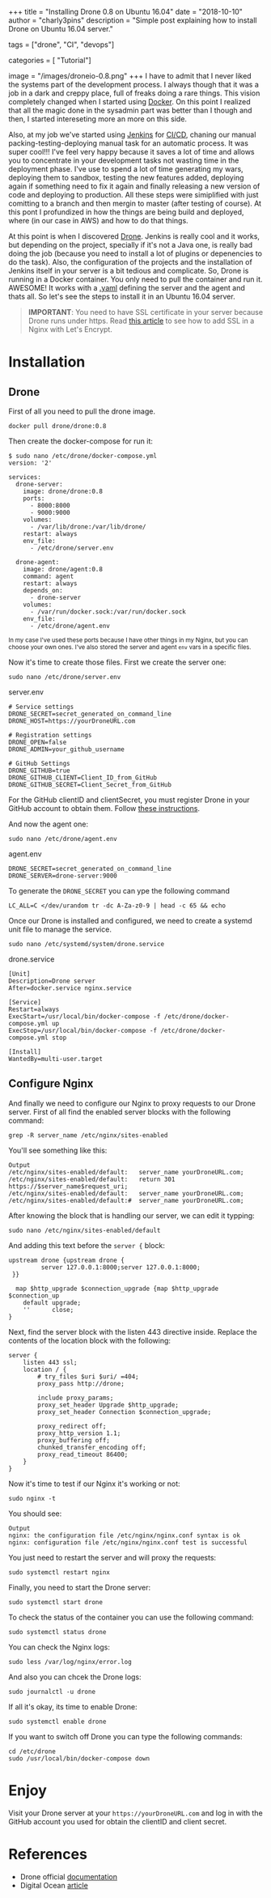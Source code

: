 +++
title = "Installing Drone 0.8 on Ubuntu 16.04"
date = "2018-10-10"
author = "charly3pins"
description = "Simple post explaining how to install Drone on Ubuntu 16.04 server."

tags = ["drone", "CI", "devops"]

categories = [ "Tutorial"]

image = "/images/droneio-0.8.png"
+++
I have to admit that I never liked the systems part of the development process. I always though that it was a job in a dark and creppy place, full of freaks doing a rare things. This vision completely changed when I started using [Docker](https://www.docker.com/). On this point I realized that all the magic done in the sysadmin part was better than I though and then, I started intereseting more an more on this side. 

Also, at my job we've started using [Jenkins](https://jenkins.io/) for [CI/CD](https://www.atlassian.com/continuous-delivery/ci-vs-ci-vs-cd), chaning our manual packing-testing-deploying manual task for an automatic process. It was super cool!!! I've feel very happy because it saves a lot of time and allows you to concentrate in your development tasks not wasting time in the deployment phase. I've use to spend a lot of time generating my wars, deploying them to sandbox, testing the new features added, deploying again if something need to fix it again and finally releasing a new version of code and deploying to production. All these steps were simiplified with just comitting to a branch and then mergin to master (after testing of course). At this pont I profundized in how the things are being build and deployed, where (in our case in AWS) and how to do that things. 

At this point is when I discovered [Drone](https://drone.io/). Jenkins is really cool and it works, but depending on the project, specially if it's not a Java one, is really bad doing the job (because you need to install a lot of plugins or depenencies to do the task). Also, the configuration of the projects and the installation of Jenkins itself in your server is a bit tedious and complicate. So, Drone is running in a Docker container. You only need to pull the container and run it. AWESOME! It works with a [.yaml](http://yaml.org/) defining the server and the agent and thats all. So let's see the steps to install it in an Ubuntu 16.04 server.

> <b>IMPORTANT</b>: You need to have SSL certificate in your server because Drone runs under https. Read [this article](https://www.digitalocean.com/community/tutorials/how-to-secure-nginx-with-let-s-encrypt-on-ubuntu-16-04) to see how to add SSL in a Nginx with Let's Encrypt.


# Installation

## Drone

First of all you need to pull the drone image.
```
docker pull drone/drone:0.8
```

Then create the docker-compose for run it:
```
$ sudo nano /etc/drone/docker-compose.yml
version: '2'

services:
  drone-server:
    image: drone/drone:0.8
    ports:
      - 8000:8000
      - 9000:9000
    volumes:
      - /var/lib/drone:/var/lib/drone/
    restart: always
    env_file:
      - /etc/drone/server.env

  drone-agent:
    image: drone/agent:0.8
    command: agent
    restart: always
    depends_on:
      - drone-server
    volumes:
      - /var/run/docker.sock:/var/run/docker.sock
    env_file:
      - /etc/drone/agent.env
```
<small>In my case I've used these ports because I have other things in my Nginx, but you can choose your own ones. I've also stored the server and agent `env` vars in a specific files.</small>

Now it's time to create those files. First we create the server one:
```
sudo nano /etc/drone/server.env
```
server.env
```
# Service settings 
DRONE_SECRET=secret_generated_on_command_line
DRONE_HOST=https://yourDroneURL.com

# Registration settings
DRONE_OPEN=false
DRONE_ADMIN=your_github_username

# GitHub Settings
DRONE_GITHUB=true
DRONE_GITHUB_CLIENT=Client_ID_from_GitHub
DRONE_GITHUB_SECRET=Client_Secret_from_GitHub
```

For the GitHub clientID and clientSecret, you must register Drone in your GitHub account to obtain them. Follow [these instructions](https://developer.github.com/apps/building-oauth-apps/creating-an-oauth-app/).

And now the agent one:
```
sudo nano /etc/drone/agent.env
```
agent.env
```
DRONE_SECRET=secret_generated_on_command_line
DRONE_SERVER=drone-server:9000
```

To generate the `DRONE_SECRET` you can ype the following command 
```
LC_ALL=C </dev/urandom tr -dc A-Za-z0-9 | head -c 65 && echo
```

Once our Drone is installed and configured, we need to create a systemd unit file to manage the service.
```
sudo nano /etc/systemd/system/drone.service
```
drone.service
```
[Unit]
Description=Drone server
After=docker.service nginx.service

[Service]
Restart=always
ExecStart=/usr/local/bin/docker-compose -f /etc/drone/docker-compose.yml up
ExecStop=/usr/local/bin/docker-compose -f /etc/drone/docker-compose.yml stop

[Install]
WantedBy=multi-user.target
```

## Configure Nginx

And finally we need to configure our Nginx to proxy requests to our Drone server. First of all find the enabled server blocks with the following command:
```
grep -R server_name /etc/nginx/sites-enabled
```
You'll see something like this:
```
Output
/etc/nginx/sites-enabled/default:   server_name yourDroneURL.com;
/etc/nginx/sites-enabled/default:   return 301 https://$server_name$request_uri;
/etc/nginx/sites-enabled/default:   server_name yourDroneURL.com;
/etc/nginx/sites-enabled/default:#  server_name yourDroneURL.com;
```

After knowing the block that is handling our server, we can edit it typping:
```
sudo nano /etc/nginx/sites-enabled/default 
```
And adding this text before the `server {` block:
```
upstream drone {upstream drone {
         server 127.0.0.1:8000;server 127.0.0.1:8000;
 }}

  map $http_upgrade $connection_upgrade {map $http_upgrade $connection_up 
    default upgrade;
    ''      close;
}
```

Next, find the server block with the listen 443 directive inside. Replace the contents of the location block with the following:
```
server {
    listen 443 ssl;
    location / {
        # try_files $uri $uri/ =404;
        proxy_pass http://drone;

        include proxy_params;
        proxy_set_header Upgrade $http_upgrade;
        proxy_set_header Connection $connection_upgrade;

        proxy_redirect off;
        proxy_http_version 1.1;
        proxy_buffering off;
        chunked_transfer_encoding off;
        proxy_read_timeout 86400;
    }
}
```

Now it's time to test if our Nginx it's working or not:
```
sudo nginx -t
```
You should see:
```
Output
nginx: the configuration file /etc/nginx/nginx.conf syntax is ok
nginx: configuration file /etc/nginx/nginx.conf test is successful
```

You just need to restart the server and will proxy the requests:
```
sudo systemctl restart nginx
```

Finally, you need to start the Drone server:
```
sudo systemctl start drone
```

To check the status of the container you can use the following command:
```
sudo systemctl status drone
```

You can check the Nginx logs:
```
sudo less /var/log/nginx/error.log
```

And also you can chcek the Drone logs:
```
sudo journalctl -u drone
```

If all it's okay, its time to enable Drone:
```
sudo systemctl enable drone
```

If you want to switch off Drone you can type the following commands:
```
cd /etc/drone
sudo /usr/local/bin/docker-compose down
```

# Enjoy

Visit your Drone server at your `https://yourDroneURL.com` and log in with the GitHub account you used for obtain the clientID and client secret.

# References
* Drone official [documentation](http://docs.drone.io/installation/)
* Digital Ocean [article](https://www.digitalocean.com/community/tutorials/how-to-install-and-configure-drone-on-ubuntu-16-04)